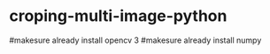 # croping-multi-image-python


#makesure already install opencv 3
#makesure already install numpy


